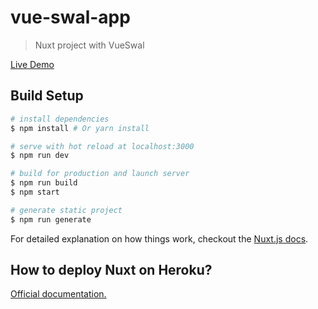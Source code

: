 # vue-swal-app

> Nuxt project with VueSwal

[Live Demo](http://vue-swal.herokuapp.com/)

## Build Setup

``` bash
# install dependencies
$ npm install # Or yarn install

# serve with hot reload at localhost:3000
$ npm run dev

# build for production and launch server
$ npm run build
$ npm start

# generate static project
$ npm run generate
```

For detailed explanation on how things work, checkout the [Nuxt.js docs](https://github.com/nuxt/nuxt.js).

## How to deploy Nuxt on Heroku?

[Official documentation.](https://github.com/nuxt/docs/blob/master/en/faq/heroku-deployment.md)
